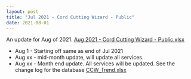 ```yaml
---
layout: post
title: "Jul 2021 - Cord Cutting Wizard - Public"
date: 2021-08-01
---
```

<p>An update for Aug of 2021. <a href="/Aug 2021 - Cord Cutting Wizard - Public.xlsx">Aug 2021 - Cord Cutting Wizard - Public.xlsx</a>
  <p>
    <ul>
      <li>Aug 1 - Starting off same as end of Jul 2021
      <li>Aug xx - mid-month update, will update all services. 
      <li>Aug xx - Month end update. All services will be updated. See the change log for the database <a href="/CCW_Trend.xlsx">CCW_Trend.xlsx</a>
